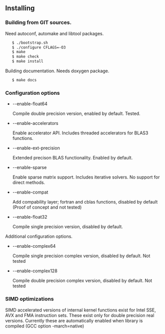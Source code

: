 
## Installing

### Building from GIT sources.

Need autoconf, automake and libtool packages.

```sh
   $ ./bootstrap.sh
   $ ./configure CFLAGS=-O3
   $ make
   $ make check
   $ make install
```

Building documentation. Needs doxygen package.

```sh
   $ make docs
```

### Configuration options

   * --enable-float64

     Compile double precision version, enabled by default. Tested.

   * --enable-accelerators

     Enable accelerator API. Includes threaded accelerators for BLAS3 functions.

   * --enable-ext-precision

     Extended precison BLAS functionality. Enabled by default.

   * --enable-sparse

     Enable sparse matrix support. Includes iterative solvers. No support for direct
     methods.

   * --enable-compat

     Add compability layer; fortran and cblas functions, disabled by default
	(Proof of concept and not tested)

   * --enable-float32

     Compile single precision version, disabled by default.

Additional configuration options.

   * --enable-complex64

     Compile single precision complex version, disabled by default. Not tested

   * --enable-complex128

     Compile double precision complex version, disabled by default. Not tested

### SIMD optimizations

   SIMD accelerated versions of internal kernel functions exist for Intel SSE, AVX and FMA
   instruction sets. These exist only for double precision real versions. Currently these are
   automatically enabled when library is compiled (GCC option -march=native)
